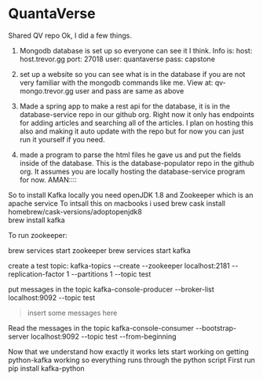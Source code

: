 # QuantaVerse
Shared QV repo 
Ok, I did a few things.

1. Mongodb database is set up so everyone can see it I think. Info is:
host: host.trevor.gg
port: 27018
user: quantaverse
pass: capstone

2. set up a website so you can see what is in the database if you are not very familiar with the mongodb commands like me. View at: qv-mongo.trevor.gg
user and pass are same as above

3. Made a spring app to make a rest api for the database, it is in the database-service repo in our github org. Right now it only has endpoints for adding articles and searching all of the articles. I plan on hosting this also and making it auto update with the repo but for now you can just run it yourself if you need.

4. made a program to parse the html files he gave us and put the fields inside of the database. This is the database-populator repo in the github org. It assumes you are locally hosting the database-service program for now.
AMAN::::

So to install Kafka locally you need openJDK 1.8 and Zookeeper which is an apache service To intsall this on macbooks i used
brew cask install homebrew/cask-versions/adoptopenjdk8           
brew install kafka 

To run zookeeper:

brew services start zookeeper
brew services start kafka 

create a test topic: 
 kafka-topics --create --zookeeper localhost:2181 --replication-factor 1 --partitions 1 --topic test

put messages in the topic 
kafka-console-producer --broker-list localhost:9092 --topic test
> insert some messages here 

Read the messages in the topic
kafka-console-consumer --bootstrap-server localhost:9092 --topic test --from-beginning

Now that we understand how exactly it works lets start working on getting python-kafka working so everything runs through the python script 
First run
pip install kafka-python


